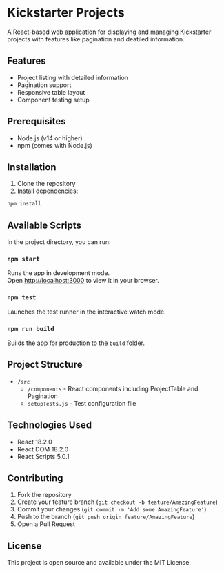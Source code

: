 # Kickstarter Projects

A React-based web application for displaying and managing Kickstarter projects with features like pagination and deatiled information.

## Features

- Project listing with detailed information
- Pagination support
- Responsive table layout
- Component testing setup

## Prerequisites

- Node.js (v14 or higher)
- npm (comes with Node.js)

## Installation

1. Clone the repository
2. Install dependencies:
```bash
npm install
```

## Available Scripts

In the project directory, you can run:

### `npm start`

Runs the app in development mode.\
Open [http://localhost:3000](http://localhost:3000) to view it in your browser.

### `npm test`

Launches the test runner in the interactive watch mode.

### `npm run build`

Builds the app for production to the `build` folder.

## Project Structure

- `/src`
  - `/components` - React components including ProjectTable and Pagination
  - `setupTests.js` - Test configuration file

## Technologies Used

- React 18.2.0
- React DOM 18.2.0
- React Scripts 5.0.1

## Contributing

1. Fork the repository
2. Create your feature branch (`git checkout -b feature/AmazingFeature`)
3. Commit your changes (`git commit -m 'Add some AmazingFeature'`)
4. Push to the branch (`git push origin feature/AmazingFeature`)
5. Open a Pull Request

## License

This project is open source and available under the MIT License.
